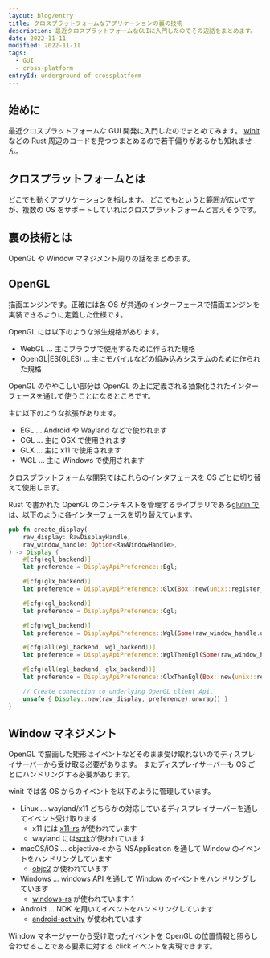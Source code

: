 ```yaml
---
layout: blog/entry
title: クロスプラットフォームなアプリケーションの裏の技術
description: 最近クロスプラットフォームなGUIに入門したのでその辺話をまとめます。
date: 2022-11-11
modified: 2022-11-11
tags:
  - GUI
  - cross-platform
entryId: underground-of-crossplatform
---
```


## 始めに

最近クロスプラットフォームな GUI 開発に入門したのでまとめてみます。
[winit](https://github.com/rust-windowing/winit) などの Rust 周辺のコードを見つつまとめるので若干偏りがあるかも知れません。

## クロスプラットフォームとは

どこでも動くアプリケーションを指します。
どこでもというと範囲が広いですが、複数の OS をサポートしていればクロスプラットフォームと言えそうです。

## 裏の技術とは

OpenGL や Window マネジメント周りの話をまとめます。

## OpenGL

描画エンジンです。正確には各 OS が共通のインターフェースで描画エンジンを実装できるように定義した仕様です。

OpenGL には以下のような派生規格があります。

- WebGL ... 主にブラウザで使用するために作られた規格
- OpenGL|ES(GLES) ... 主にモバイルなどの組み込みシステムのために作られた規格

OpenGL のややこしい部分は OpenGL の上に定義される抽象化されたインターフェースを通して使うことになるところです。

主に以下のような拡張があります。

- EGL ... Android や Wayland などで使われます
- CGL ... 主に OSX で使用されます
- GLX ... 主に x11 で使用されます
- WGL ... 主に Windows で使用されます

クロスプラットフォームな開発ではこれらのインタフェースを OS ごとに切り替えて使用します。

Rust で書かれた OpenGL のコンテキストを管理するライブラリである[glutin では、以下のように各インターフェースを切り替えています](https://github.com/rust-windowing/glutin/blob/79935ed18530fcc74cd2d0947e6c907d94beadfc/glutin_examples/src/lib.rs#L272-L297)。

```rust
pub fn create_display(
    raw_display: RawDisplayHandle,
    raw_window_handle: Option<RawWindowHandle>,
) -> Display {
    #[cfg(egl_backend)]
    let preference = DisplayApiPreference::Egl;

    #[cfg(glx_backend)]
    let preference = DisplayApiPreference::Glx(Box::new(unix::register_xlib_error_hook));

    #[cfg(cgl_backend)]
    let preference = DisplayApiPreference::Cgl;

    #[cfg(wgl_backend)]
    let preference = DisplayApiPreference::Wgl(Some(raw_window_handle.unwrap()));

    #[cfg(all(egl_backend, wgl_backend))]
    let preference = DisplayApiPreference::WglThenEgl(Some(raw_window_handle.unwrap()));

    #[cfg(all(egl_backend, glx_backend))]
    let preference = DisplayApiPreference::GlxThenEgl(Box::new(unix::register_xlib_error_hook));

    // Create connection to underlying OpenGL client Api.
    unsafe { Display::new(raw_display, preference).unwrap() }
}
```

## Window マネジメント

OpenGL で描画した矩形はイベントなどそのまま受け取れないのでディスプレイサーバーから受け取る必要があります。
またディスプレイサーバーも OS ごとにハンドリングする必要があります。

winit では各 OS からのイベントを以下のように管理しています。

- Linux ... wayland/x11 どちらかの対応しているディスプレイサーバーを通してイベント受け取ります
  - x11 には [x11-rs](https://github.com/AltF02/x11-rs) が使われています
  - wayland には[sctk](https://github.com/smithay/client-toolkit)が使われています
- macOS/iOS ... objective-c から NSApplication を通して Window のイベントをハンドリングしています
  - [objc2](https://github.com/madsmtm/objc2) が使われています
- Windows ... windows API を通して Window のイベントをハンドリングしています
  - [windows-rs](https://github.com/microsoft/windows-rs) が使われています 1
- Android ... NDK を用いてイベントをハンドリングしています
  - [android-activity](https://github.com/rib/android-activity) が使われています

Window マネージャーから受け取ったイベントを OpenGL の位置情報と照らし合わせることである要素に対する click イベントを実現できます。
